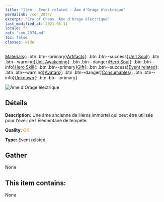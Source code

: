 ```yaml
---
title: "Item - Event related - Âme d'Orage électrique"
permalink: /con_2074/
excerpt: "Era of Chaos  Âme d'Orage électrique"
last_modified_at: 2021-05-11
locale: fr
ref: "con_2074.md"
toc: false
classes: wide
---
```

 [Materials](/ItemsFR/){: .btn .btn--primary}[Artifacts](/ItemsFR/Artifacts/){: .btn .btn--success}[Unit Soul](/ItemsFR/UnitSoul/){: .btn .btn--warning}[Unit Awakening](/ItemsFR/UnitAwakening/){: .btn .btn--danger}[Hero Soul](/ItemsFR/HeroSoul/){: .btn .btn--info}[Hero Skill](/ItemsFR/HeroSkill/){: .btn .btn--primary}[Gift](/ItemsFR/Gift/){: .btn .btn--success}[Event related](/ItemsFR/Events/){: .btn .btn--warning}[Avatars](/ItemsFR/Avatars/){: .btn .btn--danger}[Consumables](/ItemsFR/Consumables/){: .btn .btn--info}[Unknown](/ItemsFR/Unknown/){: .btn .btn--primary}

 ![Âme d'Orage électrique](/images/t/juexing_902.jpg)

## Détails
 **Description:** Une âme ancienne de Héros immortel qui peut être utilisée pour l'éveil de l'Élémentaire de tempête.

 **Quality:** <span style="color: #FF8C00">OK</span>

 **Type:** Event related

## Gather

  None

## This item contains:

  None

